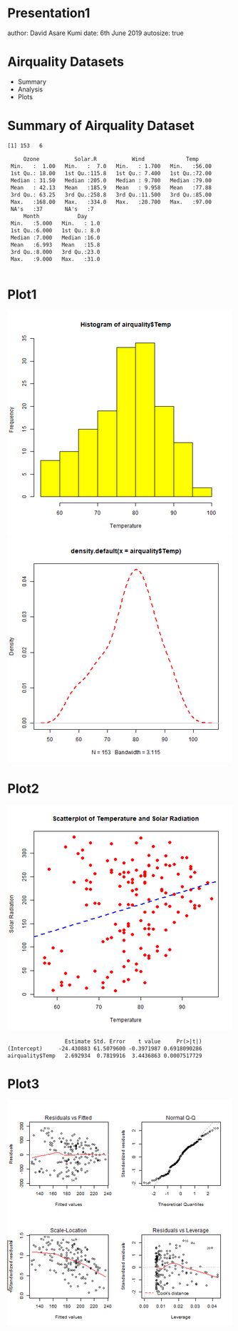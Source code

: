 Presentation1
========================================================
author: David Asare Kumi
date: 6th June 2019
autosize: true

Airquality Datasets
========================================================



- Summary
- Analysis
- Plots

Summary of Airquality Dataset
========================================================


```
[1] 153   6
```

```
     Ozone           Solar.R           Wind             Temp      
 Min.   :  1.00   Min.   :  7.0   Min.   : 1.700   Min.   :56.00  
 1st Qu.: 18.00   1st Qu.:115.8   1st Qu.: 7.400   1st Qu.:72.00  
 Median : 31.50   Median :205.0   Median : 9.700   Median :79.00  
 Mean   : 42.13   Mean   :185.9   Mean   : 9.958   Mean   :77.88  
 3rd Qu.: 63.25   3rd Qu.:258.8   3rd Qu.:11.500   3rd Qu.:85.00  
 Max.   :168.00   Max.   :334.0   Max.   :20.700   Max.   :97.00  
 NA's   :37       NA's   :7                                       
     Month            Day      
 Min.   :5.000   Min.   : 1.0  
 1st Qu.:6.000   1st Qu.: 8.0  
 Median :7.000   Median :16.0  
 Mean   :6.993   Mean   :15.8  
 3rd Qu.:8.000   3rd Qu.:23.0  
 Max.   :9.000   Max.   :31.0  
                               
```

Plot1
========================================================

![plot of chunk unnamed-chunk-2](Presentation1-figure/unnamed-chunk-2-1.png)![plot of chunk unnamed-chunk-2](Presentation1-figure/unnamed-chunk-2-2.png)

Plot2
========================================================

![plot of chunk unnamed-chunk-3](Presentation1-figure/unnamed-chunk-3-1.png)

```
                  Estimate Std. Error    t value     Pr(>|t|)
(Intercept)     -24.430883 61.5079600 -0.3971987 0.6918090286
airquality$Temp   2.692934  0.7819916  3.4436863 0.0007517729
```

Plot3
========================================================

![plot of chunk unnamed-chunk-4](Presentation1-figure/unnamed-chunk-4-1.png)
